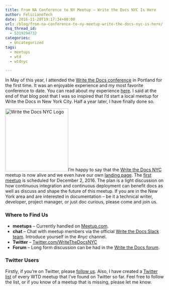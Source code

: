 ```yaml
---
title: From NA Conference to NY Meetup – Write the Docs NYC Is Here
author: FelicianoTech
date: 2016-11-20T19:17:34+00:00
url: /blog/from-na-conference-to-ny-meetup-write-the-docs-nyc-is-here/
dsq_thread_id:
  - 5319294732
categories:
  - Uncategorized
tags:
  - meetups
  - wtd
  - wtdnyc

---
```

In May of this year, I attended the [Write the Docs conference][1] in Portland for the first time. It was an enjoyable experience and my most favorite conference to date. You can read about my experience [here][2]. I said at the end of that blog post that I was so inspired that I&#8217;d start a local meetup for Write the Docs in New York City. Half a year later, I have finally done so.<!--more-->

<img class="alignright size-thumbnail wp-image-1973" src="/assets/img/article/writethedocsnyc-logo.png" style="width:200px;" alt="Write the Docs NYC Logo" />I&#8217;m happy to say that the [Write the Docs NYC][4] meetup is now alive and we even have our own [landing page][4]. The [first meetup][5] is scheduled for December 2, 2016. The plan is a light discussion on how continuous integration and continuous deployment can benefit docs as well as discuss and shape the future of this meetup. If you are in the New York area and are interested in documentation &#8211; be it a technical writer, developer, project manager, or just doc curious, please come and join us.

### Where to Find Us

  * **meetups** &#8211; Currently handled on [Meetup.com][6].
  * **chat** &#8211; Chat with meetup members via the official [Write the Docs Slack team][7]. Introduce yourself in the _#nyc_ channel.
  * **Twitter** &#8211; [Twitter.com/WriteTheDocsNYC][8]
  * **Forum** &#8211; Long form discussion can be had in the [Write the Docs forum][9].

### Twitter Users

Firstly, if you&#8217;re on Twitter, please [follow us][10]. Also, I have created a [Twitter list][11] of every WTD meetup that I&#8217;ve found on Twitter so far. Feel free to follow the list, or if you know of a meetup that is missing, please let me know.

 [1]: http://www.writethedocs.org/
 [2]: https://feliciano.tech/blog/write-docs-2016-recap/
 [4]: http://www.writethedocs.org/meetups/nyc/
 [5]: https://www.meetup.com/WriteTheDocsNYC/events/235610319/
 [6]: https://www.meetup.com/WriteTheDocsNYC/
 [7]: http://slack.writethedocs.org/
 [8]: https://witter.com/WriteTheDocsNYC
 [9]: http://forum.writethedocs.org/c/meetups
 [10]: https://twitter.com/WriteTheDocsNYC
 [11]: https://twitter.com/FelicianoTech/lists/write-the-docs-meetups
